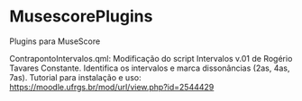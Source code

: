 # MusescorePlugins
Plugins para MuseScore
  
ContrapontoIntervalos.qml:
Modificação do script Intervalos v.01 de Rogério Tavares Constante. Identifica os intervalos e marca dissonâncias (2as, 4as, 7as).
Tutorial para instalação e uso: https://moodle.ufrgs.br/mod/url/view.php?id=2544429
